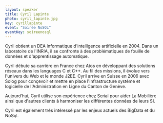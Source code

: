 ```yaml
---
layout: speaker
title: Cyril Lapinte
photo: cyril_lapinte.jpg
key: cyrillapinte
event: "Soirée NoSQL"
eventKey: soireenosql
---
```


Cyril obtient un DEA informatique d'intelligence artificielle en 2004. Dans un laboratoire de l'INRIA, il se confronte à des problématiques de fouille de données et d'apprentissage automatique.

Cyril débute sa carrière en France chez Atos en développant des solutions réseaux dans les languages C et C++. Au fil des missions, il évolue vers l'univers du Web et le monde J2EE. Cyril arrive en Suisse en 2009 avec Solog pour conçevoir et mettre en place l'infrastructure système et logicielle de l'Administration en Ligne du Canton de Genève.

Aujourd'hui, Cyril utilise son expérience chez Serial pour aider La Mobilière ainsi que d'autres clients à harmoniser les différentes données de leurs SI.

Cyril est également très intéressé par les enjeux actuels des BigData et du NoSql.